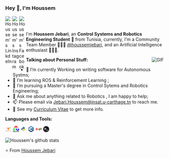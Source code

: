 ### Hey 👋, I'm Houssem

<a href="https://www.linkedin.com/in/houssem-jebari-b031021b5/">
  <img align="left" alt="Houssem's LinkdeIn" width="22px" src="https://cdn.jsdelivr.net/npm/simple-icons@v3/icons/linkedin.svg" />
</a>
<a href="https://www.instagram.com/houssemjebari/">
  <img align="left" alt="Houssem's Instagram" width="22px" src="https://cdn.jsdelivr.net/npm/simple-icons@v3/icons/instagram.svg" />
</a>
<a href="https://www.facebook.com/profile.php?id=100004736239320">
  <img align="left" alt="Houssem's Facebook" width="22px" src="https://cdn.jsdelivr.net/npm/simple-icons@v3/icons/facebook.svg" />
</a>

<br />
<br />

I'm **Houssem Jebari**, an **Control Systems and Robotics Engineering Student** 🚀 from Tunisia, currently, I'm a Community Team Member 🙍🏽‍♂️ [@houssemjebari](https://github.com/houssemjebari), and an Artificial Intelligence enthusiast 👨🏽‍💼. 

  <img align="right" alt="GIF" src="https://www.indiaeducation.net/imagesvr_ce/5953/6.gif" />

**Talking about Personal Stuff:**

- 🔭 I’m currently Working on writing software for Autonomous Systms;
- 🌱 I’m learning ROS & Reinforcement Learning ;
- 💼 I’m pursuing a Master's degree in Control Sytems and Robotics  Engineering;
- 💬 Ask me about anything related to Robotics , I am happy to help;
- 📫 Please email via Jebari.Houssem@insat.u-carthage.tn
 to reach me.
- 📝 See my [Curriculum Vitae](https://drive.google.com/file/d/1p6TUfnuYvLD6jAxeIYUBSeB19OfR3D5M/view?usp=sharing) to get more info.


**Languages and Tools:**  

<code><img height="20" src="https://raw.githubusercontent.com/github/explore/80688e429a7d4ef2fca1e82350fe8e3517d3494d/topics/tensorflow/tensorflow.png"></code>
<code><img height="20" src="https://raw.githubusercontent.com/github/explore/80688e429a7d4ef2fca1e82350fe8e3517d3494d/topics/opencv/opencv.png"></code>
<code><img height="20" src="https://raw.githubusercontent.com/github/explore/80688e429a7d4ef2fca1e82350fe8e3517d3494d/topics/python/python.png"></code>
<code><img height="20" src="https://raw.githubusercontent.com/github/explore/80688e429a7d4ef2fca1e82350fe8e3517d3494d/topics/cpp/cpp.png"></code>
<code><img height="20" src="https://raw.githubusercontent.com/github/explore/80688e429a7d4ef2fca1e82350fe8e3517d3494d/topics/git/git.png"></code>
<code><img height="20" src="https://raw.githubusercontent.com/github/explore/80688e429a7d4ef2fca1e82350fe8e3517d3494d/topics/terminal/terminal.png"></code>

![Houssem's github stats](https://github-readme-stats.vercel.app/api?username=houssemjebari&show_icons=true&hide_border=true)

⭐️ From [Houssem Jebari](https://github.com/houssemjebari)
